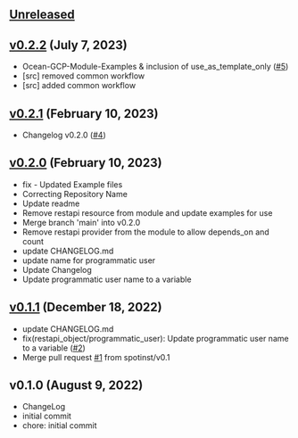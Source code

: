 <a name="unreleased"></a>
## [Unreleased]



<a name="v0.2.2"></a>
## [v0.2.2] (July 7, 2023)

- Ocean-GCP-Module-Examples & inclusion of use_as_template_only  ([#5](https://github.com/spotinst/terraform-spotinst-ocean-gcp-k8s/issues/5))
- [src] removed common workflow
- [src] added common workflow


<a name="v0.2.1"></a>
## [v0.2.1] (February 10, 2023)

- Changelog v0.2.0 ([#4](https://github.com/spotinst/terraform-spotinst-ocean-gcp-k8s/issues/4))


<a name="v0.2.0"></a>
## [v0.2.0] (February 10, 2023)

- fix - Updated Example files
- Correcting Repository Name
- Update readme
- Remove restapi resource from module and update examples for use
- Merge branch 'main' into v0.2.0
- Remove restapi provider from the module to allow depends_on and count
- update CHANGELOG.md
- update name for programmatic user
- Update Changelog
- Update programmatic user name to a variable


<a name="v0.1.1"></a>
## [v0.1.1] (December 18, 2022)

- update CHANGELOG.md
- fix(restapi_object/programmatic_user): Update programmatic user name to a variable ([#2](https://github.com/spotinst/terraform-spotinst-ocean-gcp-k8s/issues/2))
- Merge pull request [#1](https://github.com/spotinst/terraform-spotinst-ocean-gcp-k8s/issues/1) from spotinst/v0.1


<a name="v0.1.0"></a>
## v0.1.0 (August 9, 2022)

- ChangeLog
- initial commit
- chore: initial commit


[Unreleased]: https://github.com/spotinst/terraform-spotinst-ocean-gcp-k8s/compare/v0.2.2...HEAD
[v0.2.2]: https://github.com/spotinst/terraform-spotinst-ocean-gcp-k8s/compare/v0.2.1...v0.2.2
[v0.2.1]: https://github.com/spotinst/terraform-spotinst-ocean-gcp-k8s/compare/v0.2.0...v0.2.1
[v0.2.0]: https://github.com/spotinst/terraform-spotinst-ocean-gcp-k8s/compare/v0.1.1...v0.2.0
[v0.1.1]: https://github.com/spotinst/terraform-spotinst-ocean-gcp-k8s/compare/v0.1.0...v0.1.1
